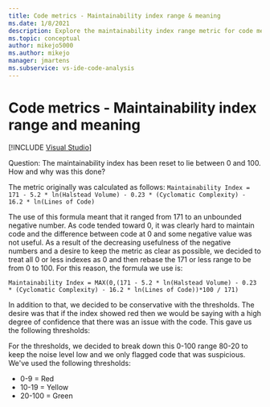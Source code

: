 ```yaml
---
title: Code metrics - Maintainability index range & meaning
ms.date: 1/8/2021
description: Explore the maintainability index range metric for code metrics in Visual Studio and how the reset values are established.
ms.topic: conceptual
author: mikejo5000
ms.author: mikejo
manager: jmartens
ms.subservice: vs-ide-code-analysis
---
```

# Code metrics - Maintainability index range and meaning

 [!INCLUDE [Visual Studio](~/includes/applies-to-version/vs-windows-only.md)]

Question: The maintainability index has been reset to lie between 0 and 100. How and why was this done?

The metric originally was calculated as follows: `Maintainability Index = 171 - 5.2 * ln(Halstead Volume) - 0.23 * (Cyclomatic Complexity) - 16.2 * ln(Lines of Code)`

The use of this formula meant that it ranged from 171 to an unbounded negative number.  As code tended toward 0, it was clearly hard to maintain code and the difference between code at 0 and some negative value was not useful.  As a result of the decreasing usefulness of the negative numbers and a desire to keep the metric as clear as possible, we decided to treat all 0 or less indexes as 0 and then rebase the 171 or less range to be from 0 to 100. For this reason, the formula we use is:

   `Maintainability Index = MAX(0,(171 - 5.2 * ln(Halstead Volume) - 0.23 * (Cyclomatic Complexity) - 16.2 * ln(Lines of Code))*100 / 171)`

In addition to that, we decided to be conservative with the thresholds.  The desire was that if the index showed red then we would be saying with a high degree of confidence that there was an issue with the code.  This gave us the following thresholds:

For the thresholds, we decided to break down this 0-100 range 80-20 to keep the noise level low and we only flagged code that was suspicious. We've used the following thresholds:

- 0-9 = Red
- 10-19 = Yellow
- 20-100 = Green
